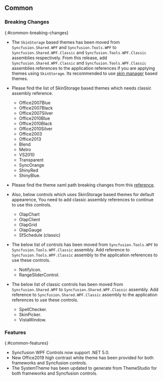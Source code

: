 ## Common

### Breaking Changes
{:#common-breaking-changes}
* The `SkinStorage` based themes has been moved from `Syncfusion.Shared.WPF` and `Syncfusion.Tools.WPF` to `Syncfusion.Shared.WPF.Classic` and `Syncfusion.Tools.WPF.Classic` assemblies respectively. From this release, add `Syncfusion.Shared.WPF.Classic` and `Syncfusion.Tools.WPF.Classic` assemblies references to the application references if you are applying themes using `SkinStorage`. Its recommended to use [skin manager](https://help.syncfusion.com/wpf/themes/skin-manager) based themes.

* Please find the list of SkinStorage based themes which needs classic assembly reference.
    * Office2007Blue
    * Office2007Black
    * Office2007Silver
    * Office2010Blue
    * Office2010Black
    * Office2010Silver
    * Office2003
    * Office2013
    * Blend
    * Metro
    * VS2010
    * Transparent
    * SyncOrange
    * ShinyRed
    * ShinyBlue.

* Please find the theme xaml path breaking changes from this [reference](https://help.syncfusion.com/wpf/classic/skin-storage/xaml-path-changes).

* Also, below controls which uses SkinStorage based themes for default appearence, You need to add classic assembly references to continue to use this controls. 
    * OlapChart
    * OlapClient
    * OlapGrid
    * OlapGauge
    * SfSchedule (classic)
    
* The below list of controls has been moved from `Syncfusion.Tools.WPF` to `Syncfusion.Tools.WPF.Classic` assembly. Add reference to `Syncfusion.Tools.WPF.Classic` assembly to the application references to use these controls.
    * NotifyIcon.
    * RangeSliderControl.

* The below list of classic controls has been moved from `Syncfusion.Shared.WPF` to `Syncfusion.Shared.WPF.Classic` assembly. Add reference to `Syncfusion.Shared.WPF.Classic` assembly to the application references to use these controls.
    * SpellChecker.
    * SkinPicker.
    * VistaWindow.

### Features
{:#common-features}
* Syncfusion WPF Controls now support .NET 5.0.
* New Office2019 high contrast white theme has been provided for both frameworks and Syncfusion controls.
* The SystemTheme has been updated to generate from ThemeStudio for both frameworks and Syncfusion controls.